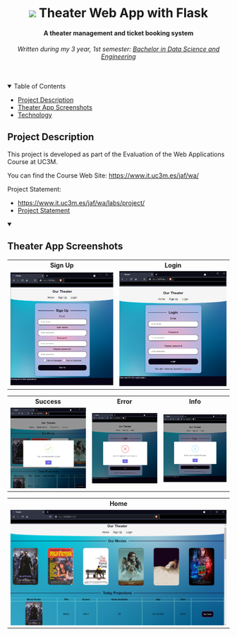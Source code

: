 <h1 align="center">
  <img src="theater/static/icon.ico"/> 
  Theater Web App with Flask
</h1>
<h4 align="center">A theater management and ticket booking system</h5>
<h6 align="center">Written during my 3 year, 1st semester: <a href="https://www.uc3m.es/bachelor-degree/data-science">Bachelor in Data Science and Engineering</a> </h6>


<br>
<details open="open">
  <summary>Table of Contents</summary>
  <ul>
    <li><a href="#project-description">Project Description</a></li>
    <li><a href="#theater-app-screenshots">Theater App Screenshots</a></li>
    <li><a href="#technology">Technology</a></li>
  </ul>
</details>


## Project Description
This project is developed as part of the Evaluation of the Web Applications Course at UC3M. 

You can find the Course Web Site: https://www.it.uc3m.es/jaf/wa/

Project Statement: 
- https://www.it.uc3m.es/jaf/wa/labs/project/
- <a href="ProjectStatement.html">Project Statement</a>


<details open="open">
    <summary><h2>Theater App Screenshots</h2></summary>
    
<table>
<tr>
    <th>Sign Up</th>
    <th>Login</th>
</tr>
<tr>
    <td><img src="screenshots/signup.png"></td>
    <td><img src="screenshots/login.png"></td>
</tr>
</table>

<table>
  <tr>
    <th>Success</th>
    <th>Error</th>
    <th>Info</th>
  </tr>
  <tr>
    <td><img src="screenshots/success.png"></td>
    <td><img src="screenshots/error.png"></td>
    <td><img src="screenshots/info.png"></td>
  </tr>
 </table>

<table>
  <tr>
    <th>Home</th>
  </tr>
  <tr>
    <td><img src="screenshots/home.png"></td>
  </tr>
 </table>
</details>
